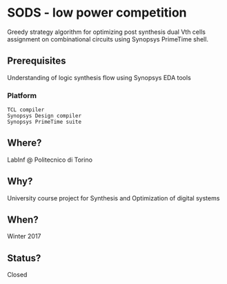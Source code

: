 # SODS - low power competition
Greedy strategy algorithm for optimizing post synthesis dual Vth cells assignment on combinational circuits using Synopsys PrimeTime shell.

## Prerequisites
Understanding of logic synthesis flow using Synopsys EDA tools

### Platform
```
TCL compiler
Synopsys Design compiler
Synopsys PrimeTime suite
```
## Where?
LabInf @ Politecnico di Torino

## Why?
University course project for Synthesis and Optimization of digital systems

## When?
Winter 2017

## Status?
Closed
